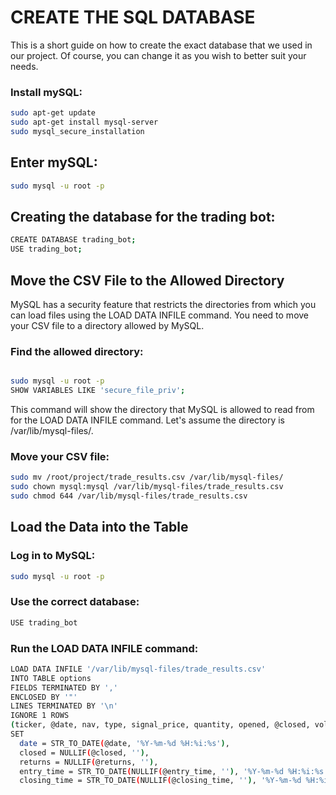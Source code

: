 # CREATE THE SQL DATABASE
This is a short guide on how to create the exact database that we used in our project. Of course, you can change it as you wish to better suit your needs.

### Install mySQL:
```bash
sudo apt-get update
sudo apt-get install mysql-server
sudo mysql_secure_installation
```
## Enter mySQL:
```bash
sudo mysql -u root -p
```
## Creating the database for the trading bot:
```bash
CREATE DATABASE trading_bot;
USE trading_bot;
```

## Move the CSV File to the Allowed Directory
MySQL has a security feature that restricts the directories from which you can load files using the LOAD DATA INFILE command. You need to move your CSV file to a directory allowed by MySQL.

### Find the allowed directory:
```bash

sudo mysql -u root -p
SHOW VARIABLES LIKE 'secure_file_priv';
```
This command will show the directory that MySQL is allowed to read from for the LOAD DATA INFILE command. Let's assume the directory is /var/lib/mysql-files/.

### Move your CSV file:

```bash
sudo mv /root/project/trade_results.csv /var/lib/mysql-files/
sudo chown mysql:mysql /var/lib/mysql-files/trade_results.csv
sudo chmod 644 /var/lib/mysql-files/trade_results.csv
```
## Load the Data into the Table
### Log in to MySQL:

```bash
sudo mysql -u root -p
```
### Use the correct database:

```bash
USE trading_bot
```
### Run the LOAD DATA INFILE command:
```bash
LOAD DATA INFILE '/var/lib/mysql-files/trade_results.csv'
INTO TABLE options
FIELDS TERMINATED BY ','
ENCLOSED BY '"'
LINES TERMINATED BY '\n'
IGNORE 1 ROWS
(ticker, @date, nav, type, signal_price, quantity, opened, @closed, vol, @returns, @entry_time, @closing_time)
SET 
  date = STR_TO_DATE(@date, '%Y-%m-%d %H:%i:%s'),
  closed = NULLIF(@closed, ''),
  returns = NULLIF(@returns, ''),
  entry_time = STR_TO_DATE(NULLIF(@entry_time, ''), '%Y-%m-%d %H:%i:%s'),
  closing_time = STR_TO_DATE(NULLIF(@closing_time, ''), '%Y-%m-%d %H:%i:%s');
```
